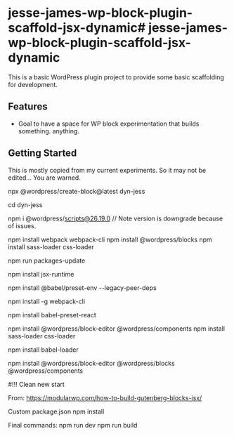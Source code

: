 # jesse-james-wp-block-plugin-scaffold-jsx-dynamic# jesse-james-wp-block-plugin-scaffold-jsx-dynamic

This is a basic WordPress plugin project to provide some basic scaffolding for development.

## Features

* Goal to have a space for WP block experimentation that builds something. anything.

## Getting Started

This is mostly copied from my current experiments. So it may not be edited... You are warned.


npx @wordpress/create-block@latest dyn-jess

cd dyn-jess

npm i @wordpress/scripts@26.19.0
// Note version is downgrade because of issues.

npm install webpack webpack-cli
npm install @wordpress/blocks
npm install sass-loader css-loader 

npm run packages-update

npm install jsx-runtime

npm install @babel/preset-env --legacy-peer-deps

npm install -g webpack-cli

npm install babel-preset-react

npm install @wordpress/block-editor @wordpress/components
npm install sass-loader css-loader

npm install babel-loader

npm install @wordpress/block-editor @wordpress/blocks @wordpress/components


#!!! Clean new start

From: https://modularwp.com/how-to-build-gutenberg-blocks-jsx/

Custom package.json
npm install

Final commands:
npm run dev
npm run build





